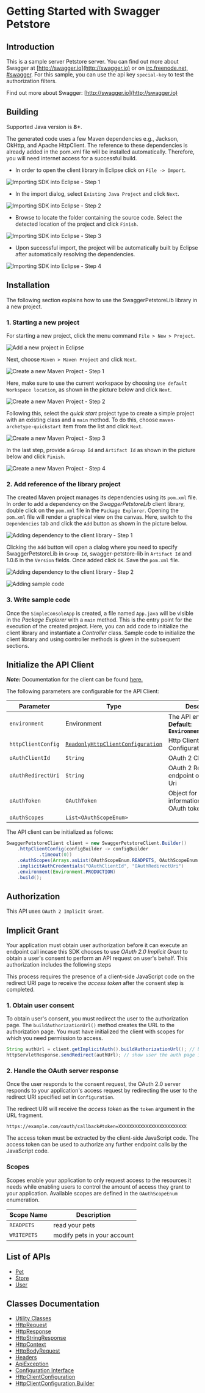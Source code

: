 
# Getting Started with Swagger Petstore

## Introduction

This is a sample server Petstore server.  You can find out more about Swagger at [http://swagger.io](http://swagger.io) or on [irc.freenode.net, #swagger](http://swagger.io/irc/).  For this sample, you can use the api key `special-key` to test the authorization filters.

Find out more about Swagger: [http://swagger.io](http://swagger.io)

## Building

Supported Java version is **8+**.

The generated code uses a few Maven dependencies e.g., Jackson, OkHttp,
and Apache HttpClient. The reference to these dependencies is already
added in the pom.xml file will be installed automatically. Therefore,
you will need internet access for a successful build.

* In order to open the client library in Eclipse click on `File -> Import`.

![Importing SDK into Eclipse - Step 1](https://apidocs.io/illustration/java?workspaceFolder=Swagger%20Petstore-Java&workspaceName=SwaggerPetstore&projectName=SwaggerPetstoreLib&rootNamespace=io.swagger.petstore&groupId=SwaggerPetstoreLib&artifactId=swagger-petstore-lib&version=1.0.6&step=import0)

* In the import dialog, select `Existing Java Project` and click `Next`.

![Importing SDK into Eclipse - Step 2](https://apidocs.io/illustration/java?workspaceFolder=Swagger%20Petstore-Java&workspaceName=SwaggerPetstore&projectName=SwaggerPetstoreLib&rootNamespace=io.swagger.petstore&groupId=SwaggerPetstoreLib&artifactId=swagger-petstore-lib&version=1.0.6&step=import1)

* Browse to locate the folder containing the source code. Select the detected location of the project and click `Finish`.

![Importing SDK into Eclipse - Step 3](https://apidocs.io/illustration/java?workspaceFolder=Swagger%20Petstore-Java&workspaceName=SwaggerPetstore&projectName=SwaggerPetstoreLib&rootNamespace=io.swagger.petstore&groupId=SwaggerPetstoreLib&artifactId=swagger-petstore-lib&version=1.0.6&step=import2)

* Upon successful import, the project will be automatically built by Eclipse after automatically resolving the dependencies.

![Importing SDK into Eclipse - Step 4](https://apidocs.io/illustration/java?workspaceFolder=Swagger%20Petstore-Java&workspaceName=SwaggerPetstore&projectName=SwaggerPetstoreLib&rootNamespace=io.swagger.petstore&groupId=SwaggerPetstoreLib&artifactId=swagger-petstore-lib&version=1.0.6&step=import3)

## Installation

The following section explains how to use the SwaggerPetstoreLib library in a new project.

### 1. Starting a new project

For starting a new project, click the menu command `File > New > Project`.

![Add a new project in Eclipse](https://apidocs.io/illustration/java?workspaceFolder=Swagger%20Petstore-Java&workspaceName=SwaggerPetstore&projectName=SwaggerPetstoreLib&rootNamespace=io.swagger.petstore&groupId=SwaggerPetstoreLib&artifactId=swagger-petstore-lib&version=1.0.6&step=createNewProject0)

Next, choose `Maven > Maven Project` and click `Next`.

![Create a new Maven Project - Step 1](https://apidocs.io/illustration/java?workspaceFolder=Swagger%20Petstore-Java&workspaceName=SwaggerPetstore&projectName=SwaggerPetstoreLib&rootNamespace=io.swagger.petstore&groupId=SwaggerPetstoreLib&artifactId=swagger-petstore-lib&version=1.0.6&step=createNewProject1)

Here, make sure to use the current workspace by choosing `Use default Workspace location`, as shown in the picture below and click `Next`.

![Create a new Maven Project - Step 2](https://apidocs.io/illustration/java?workspaceFolder=Swagger%20Petstore-Java&workspaceName=SwaggerPetstore&projectName=SwaggerPetstoreLib&rootNamespace=io.swagger.petstore&groupId=SwaggerPetstoreLib&artifactId=swagger-petstore-lib&version=1.0.6&step=createNewProject2)

Following this, select the *quick start* project type to create a simple project with an existing class and a `main` method. To do this, choose `maven-archetype-quickstart` item from the list and click `Next`.

![Create a new Maven Project - Step 3](https://apidocs.io/illustration/java?workspaceFolder=Swagger%20Petstore-Java&workspaceName=SwaggerPetstore&projectName=SwaggerPetstoreLib&rootNamespace=io.swagger.petstore&groupId=SwaggerPetstoreLib&artifactId=swagger-petstore-lib&version=1.0.6&step=createNewProject3)

In the last step, provide a `Group Id` and `Artifact Id` as shown in the picture below and click `Finish`.

![Create a new Maven Project - Step 4](https://apidocs.io/illustration/java?workspaceFolder=Swagger%20Petstore-Java&workspaceName=SwaggerPetstore&projectName=SwaggerPetstoreLib&rootNamespace=io.swagger.petstore&groupId=SwaggerPetstoreLib&artifactId=swagger-petstore-lib&version=1.0.6&step=createNewProject4)

### 2. Add reference of the library project

The created Maven project manages its dependencies using its `pom.xml` file. In order to add a dependency on the *SwaggerPetstoreLib* client library, double click on the `pom.xml` file in the `Package Explorer`. Opening the `pom.xml` file will render a graphical view on the canvas. Here, switch to the `Dependencies` tab and click the `Add` button as shown in the picture below.

![Adding dependency to the client library - Step 1](https://apidocs.io/illustration/java?workspaceFolder=Swagger%20Petstore-Java&workspaceName=SwaggerPetstore&projectName=SwaggerPetstoreLib&rootNamespace=io.swagger.petstore&groupId=SwaggerPetstoreLib&artifactId=swagger-petstore-lib&version=1.0.6&step=testProject0)

Clicking the `Add` button will open a dialog where you need to specify SwaggerPetstoreLib in `Group Id`, swagger-petstore-lib in `Artifact Id` and 1.0.6 in the `Version` fields. Once added click `OK`. Save the `pom.xml` file.

![Adding dependency to the client library - Step 2](https://apidocs.io/illustration/java?workspaceFolder=Swagger%20Petstore-Java&workspaceName=SwaggerPetstore&projectName=SwaggerPetstoreLib&rootNamespace=io.swagger.petstore&groupId=SwaggerPetstoreLib&artifactId=swagger-petstore-lib&version=1.0.6&step=testProject1)

![Adding sample code](https://apidocs.io/illustration/java?workspaceFolder=Swagger%20Petstore-Java&workspaceName=SwaggerPetstore&projectName=SwaggerPetstoreLib&rootNamespace=io.swagger.petstore&groupId=SwaggerPetstoreLib&artifactId=swagger-petstore-lib&version=1.0.6&step=testProject2)

### 3. Write sample code

Once the `SimpleConsoleApp` is created, a file named `App.java` will be visible in the *Package Explorer* with a `main` method. This is the entry point for the execution of the created project.
Here, you can add code to initialize the client library and instantiate a *Controller* class. Sample code to initialize the client library and using controller methods is given in the subsequent sections.

## Initialize the API Client

**_Note:_** Documentation for the client can be found [here.](doc/client.md)

The following parameters are configurable for the API Client:

| Parameter | Type | Description |
|  --- | --- | --- |
| `environment` | Environment | The API environment. <br> **Default: `Environment.PRODUCTION`** |
| `httpClientConfig` | [`ReadonlyHttpClientConfiguration`](doc/http-client-configuration.md) | Http Client Configuration instance. |
| `oAuthClientId` | `String` | OAuth 2 Client ID |
| `oAuthRedirectUri` | `String` | OAuth 2 Redirection endpoint or Callback Uri |
| `oAuthToken` | `OAuthToken` | Object for storing information about the OAuth token |
| `oAuthScopes` | `List<OAuthScopeEnum>` |  |

The API client can be initialized as follows:

```java
SwaggerPetstoreClient client = new SwaggerPetstoreClient.Builder()
    .httpClientConfig(configBuilder -> configBuilder
            .timeout(0))
    .oAuthScopes(Arrays.asList(OAuthScopeEnum.READPETS, OAuthScopeEnum.WRITEPETS))
    .implicitAuthCredentials("OAuthClientId", "OAuthRedirectUri")
    .environment(Environment.PRODUCTION)
    .build();
```

## Authorization

This API uses `OAuth 2 Implicit Grant`.

## Implicit Grant

Your application must obtain user authorization before it can execute an endpoint call incase this SDK chooses to use *OAuth 2.0 Implicit Grant* to obtain a user's consent to perform an API request on user's behalf. This authorization includes the following steps

This process requires the presence of a client-side JavaScript code on the redirect URI page to receive the *access token* after the consent step is completed.

### 1\. Obtain user consent

To obtain user's consent, you must redirect the user to the authorization page. The `buildAuthorizationUrl()` method creates the URL to the authorization page. You must have initialized the client with scopes for which you need permission to access.

```java
String authUrl = client.getImplicitAuth().buildAuthorizationUrl(); // build auth url
httpServletResponse.sendRedirect(authUrl); // show user the auth page in a browser or by redirection
```

### 2\. Handle the OAuth server response

Once the user responds to the consent request, the OAuth 2.0 server responds to your application's access request by redirecting the user to the redirect URI specified set in `Configuration`.

The redirect URI will receive the *access token* as the `token` argument in the URL fragment.

```
https://example.com/oauth/callback#token=XXXXXXXXXXXXXXXXXXXXXXXXX
```

The access token must be extracted by the client-side JavaScript code. The access token can be used to authorize any further endpoint calls by the JavaScript code.

### Scopes

Scopes enable your application to only request access to the resources it needs while enabling users to control the amount of access they grant to your application. Available scopes are defined in the `OAuthScopeEnum` enumeration.

| Scope Name | Description |
|  --- | --- |
| `READPETS` | read your pets |
| `WRITEPETS` | modify pets in your account |

## List of APIs

* [Pet](doc/controllers/pet.md)
* [Store](doc/controllers/store.md)
* [User](doc/controllers/user.md)

## Classes Documentation

* [Utility Classes](doc/utility-classes.md)
* [HttpRequest](doc/http-request.md)
* [HttpResponse](doc/http-response.md)
* [HttpStringResponse](doc/http-string-response.md)
* [HttpContext](doc/http-context.md)
* [HttpBodyRequest](doc/http-body-request.md)
* [Headers](doc/headers.md)
* [ApiException](doc/api-exception.md)
* [Configuration Interface](doc/configuration-interface.md)
* [HttpClientConfiguration](doc/http-client-configuration.md)
* [HttpClientConfiguration.Builder](doc/http-client-configuration-builder.md)

